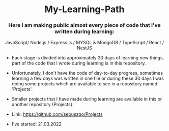 <h1 align='center'> My-Learning-Path </h1>

<h3 align='center'> Here I am making public almost every piece of code that I've written during learning: </h5>
<p align='center'> JavaScript/ Node.js / Express.js / MYSQL & MongoDB / TypeScript / React / NestJS </p>

- Each stage is divided into approximately 30 days of learning new things, part of the code that I wrote during learning is in this repository.

- Unfortunately, I don't have the code of day-to-day progress, sometimes learning a few days was written in one file or during these 30 days I was doing some projects which are available to see in a repository named 'Projects'. 

- Smaller projects that I have made during learning are available in this or another repository (Projects).

- Link: https://github.com/sebuszqo/Projects

- I've started: 21.03.2022
